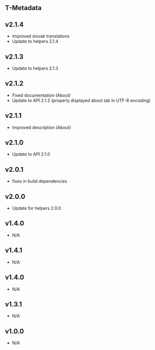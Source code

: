T-Metadata
----------

v2.1.4
---
* Improved slovak translations
* Update to helpers 2.1.4

v2.1.3
---
* Update to helpers 2.1.3

v2.1.2
---
* Fixed documentation (About)
* Update to API 2.1.2 (properly displayed about tab in UTF-8 encoding)

v2.1.1
---
* Improved description (About)

v2.1.0
---
* Update to API 2.1.0

v2.0.1
---
* fixes in build dependencies

v2.0.0
---
* Update for helpers 2.0.0

v1.4.0
---
* N/A

v1.4.1
---
* N/A

v1.4.0
---
* N/A

v1.3.1
---
* N/A

v1.0.0
---
* N/A

